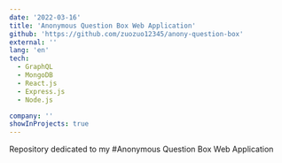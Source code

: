 ```yaml
---
date: '2022-03-16'
title: 'Anonymous Question Box Web Application'
github: 'https://github.com/zuozuo12345/anony-question-box'
external: ''
lang: 'en'
tech:
  - GraphQL
  - MongoDB
  - React.js
  - Express.js
  - Node.js

company: ''
showInProjects: true
---
```

Repository dedicated to my #Anonymous Question Box Web Application
